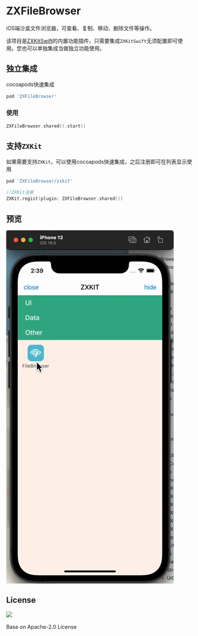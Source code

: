 # ZXFileBrowser

iOS端沙盒文件浏览器，可查看、复制、移动、删除文件等操作。

该项目是[ZXKitSwift](https://github.com/ZXKitCode/ZXKitSwift)的内置功能插件，只需要集成`ZXKitSwift`无须配置即可使用。您也可以单独集成当做独立功能使用。


## 独立集成

cocoapods快速集成

```ruby
pod 'ZXFileBrowser'
```

### 使用

```swift
ZXFileBrowser.shared().start()
```

## 支持`ZXKit`

如果需要支持`ZXKit`，可以使用cocoapods快速集成，之后注册即可在列表显示使用

```ruby
pod 'ZXFileBrowser/zxkit'
```

```swift
//ZXKit注册
ZXKit.regist(plugin: ZXFileBrowser.shared())
```

## 预览

![](./preview.gif)


## License

![](https://camo.githubusercontent.com/eb9066a6d8e0950066f3757c420e3a607c0929583b48ebda6fd9a6f50ccfc8f1/68747470733a2f2f7777772e6170616368652e6f72672f696d672f41534632307468416e6e69766572736172792e6a7067)

Base on Apache-2.0 License
